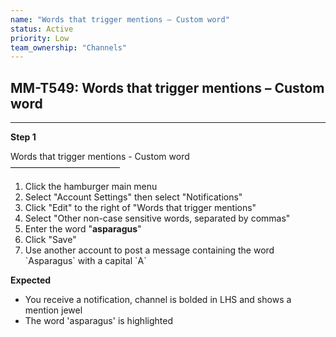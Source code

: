 ```yaml
---
name: "Words that trigger mentions – Custom word"
status: Active
priority: Low
team_ownership: "Channels"
---
```


## MM-T549: Words that trigger mentions – Custom word

---

**Step 1**

Words that trigger mentions - Custom word\
–––––––––––––––––––––––––

1. Click the hamburger main menu
2. Select "Account Settings" then select "Notifications"
3. Click "Edit" to the right of "Words that trigger mentions"
4. Select "Other non-case sensitive words, separated by commas"
5. Enter the word "**asparagus**"
6. Click "Save"
7. Use another account to post a message containing the word \`Asparagus\` with a capital \`A\`

**Expected**

- You receive a notification, channel is bolded in LHS and shows a mention jewel
- The word 'asparagus' is highlighted
